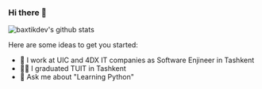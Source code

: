 ### Hi there 👋

![baxtikdev's github stats](https://github-readme-stats.vercel.app/api?username=baxtikdev&show_icons=true&theme=default)

Here are some ideas to get you started:

- 🔭 I work at UIC and 4DX IT companies as Software Enjineer in Tashkent
- 👨‍🎓 I graduated TUIT in Tashkent
- 💬 Ask me about "Learning Python"
